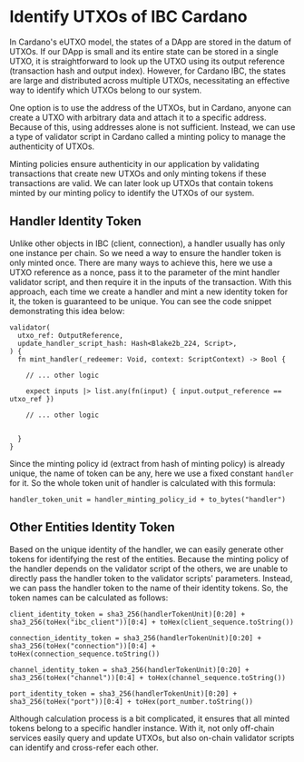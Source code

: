 # Identify UTXOs of IBC Cardano

In Cardano's eUTXO model, the states of a DApp are stored in the datum of UTXOs. If our DApp is small and its entire state can be stored in a single UTXO, it is straightforward to look up the UTXO using its output reference (transaction hash and output index). However, for Cardano IBC, the states are large and distributed across multiple UTXOs, necessitating an effective way to identify which UTXOs belong to our system.

One option is to use the address of the UTXOs, but in Cardano, anyone can create a UTXO with arbitrary data and attach it to a specific address. Because of this, using addresses alone is not sufficient. Instead, we can use a type of validator script in Cardano called a minting policy to manage the authenticity of UTXOs.

Minting policies ensure authenticity in our application by validating transactions that create new UTXOs and only minting tokens if these transactions are valid. We can later look up UTXOs that contain tokens minted by our minting policy to identify the UTXOs of our system.

## Handler Identity Token

Unlike other objects in IBC (client, connection), a handler usually has only one instance per chain. So we need a way to ensure the handler token is only minted once. There are many ways to achieve this, here we use a UTXO reference as a nonce, pass it to the parameter of the mint handler validator script, and then require it in the inputs of the transaction. With this approach, each time we create a handler and mint a new identity token for it, the token is guaranteed to be unique. You can see the code snippet demonstrating this idea below:

```aiken
validator(
  utxo_ref: OutputReference,
  update_handler_script_hash: Hash<Blake2b_224, Script>,
) {
  fn mint_handler(_redeemer: Void, context: ScriptContext) -> Bool {
    
    // ... other logic

    expect inputs |> list.any(fn(input) { input.output_reference == utxo_ref })

    // ... other logic


  }
}
```

Since the minting policy id (extract from hash of minting policy) is already unique, the name of token can be any, here we use a fixed constant `handler` for it. So the whole token unit of handler is calculated with this formula:

```
handler_token_unit = handler_minting_policy_id + to_bytes("handler")
```

## Other Entities Identity Token

Based on the unique identity of the handler, we can easily generate other tokens for identifying the rest of the entities. Because the minting policy of the handler depends on the validator script of the others, we are unable to directly pass the handler token to the validator scripts' parameters. Instead, we can pass the handler token to the name of their identity tokens. So, the token names can be calculated as follows:

```
client_identity_token = sha3_256(handlerTokenUnit)[0:20] + sha3_256(toHex("ibc_client"))[0:4] + toHex(client_sequence.toString())

connection_identity_token = sha3_256(handlerTokenUnit)[0:20] + sha3_256(toHex("connection"))[0:4] + toHex(connection_sequence.toString())

channel_identity_token = sha3_256(handlerTokenUnit)[0:20] + sha3_256(toHex("channel"))[0:4] + toHex(channel_sequence.toString())

port_identity_token = sha3_256(handlerTokenUnit)[0:20] + sha3_256(toHex("port"))[0:4] + toHex(port_number.toString())

```

Although calculation process is a bit complicated, it ensures that all minted tokens belong to a specific handler instance. With it, not only off-chain services easily query and update UTXOs, but also on-chain validator scripts can identify and cross-refer each other.